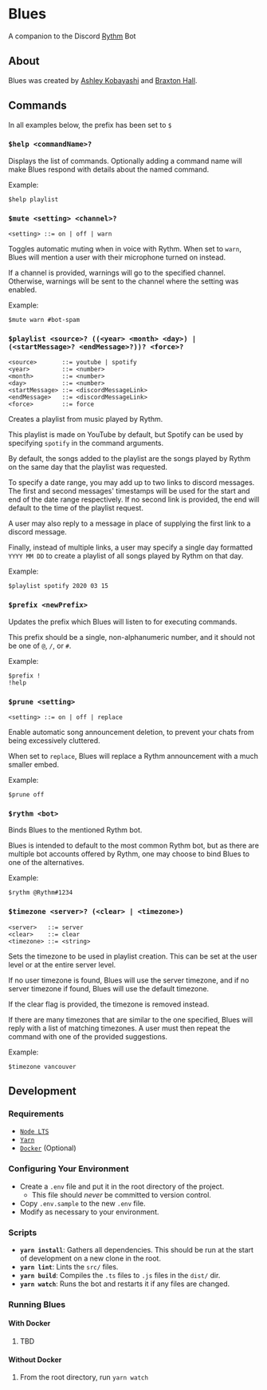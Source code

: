 # Blues
A companion to the Discord [Rythm](https://rythm.fm/) Bot

## About
Blues was created by [Ashley Kobayashi](https://github.com/kobayashley) and [Braxton Hall](https://github.com/braxtonhall).

## Commands
In all examples below, the prefix has been set to `$`

### `$help <commandName>?`
Displays the list of commands.
Optionally adding a command name
will make Blues respond with details about the named command.

Example:
```
$help playlist
```

### `$mute <setting> <channel>?`
```
<setting> ::= on | off | warn
```
Toggles automatic muting when in voice with Rythm.
When set to `warn`, Blues will mention a user with their microphone
turned on instead.

If a channel is provided, warnings will go to the specified channel.
Otherwise, warnings will be sent to the channel where the setting
was enabled.

Example:
```
$mute warn #bot-spam
```

### `$playlist <source>? ((<year> <month> <day>) | (<startMessage>? <endMessage>?))? <force>?`
```
<source>       ::= youtube | spotify
<year>         ::= <number>
<month>        ::= <number>
<day>          ::= <number>
<startMessage> ::= <discordMessageLink>
<endMessage>   ::= <discordMessageLink>
<force>        ::= force
```
Creates a playlist from music played by Rythm.

This playlist is made on YouTube by default, but Spotify can
be used by specifying `spotify` in the command arguments.

By default, the songs added to the playlist are the songs
played by Rythm on the same day that the playlist was requested.

To specify a date range, you may add up to two links to discord messages.
The first and second messages' timestamps will be used for the
start and end of the date range respectively.
If no second link is provided, the end will default to the time
of the playlist request.

A user may also reply to a message in place of supplying the first
link to a discord message.

Finally, instead of multiple links, a user may specify a single day
formatted `YYYY MM DD` to create a playlist of all songs
played by Rythm on that day.

Example:
```
$playlist spotify 2020 03 15
```

### `$prefix <newPrefix>`
Updates the prefix which Blues will listen to for executing commands.

This prefix should be a single, non-alphanumeric number,
and it should not be one of `@`, `/`, or `#`.

Example:
```
$prefix !
!help
```

### `$prune <setting>`
```
<setting> ::= on | off | replace
```
Enable automatic song announcement deletion, to prevent your chats
from being excessively cluttered.

When set to `replace`, Blues will replace a Rythm announcement with
a much smaller embed.

Example:
```
$prune off
```

### `$rythm <bot>`
Binds Blues to the mentioned Rythm bot.

Blues is intended to default to the most common Rythm bot,
but as there are multiple bot accounts offered by Rythm,
one may choose to bind Blues to one of the alternatives.

Example:
```
$rythm @Rythm#1234
```

### `$timezone <server>? (<clear> | <timezone>)`
```
<server>   ::= server
<clear>    ::= clear
<timezone> ::= <string>
```
Sets the timezone to be used in playlist creation.
This can be set at the user level or at the entire server level.

If no user timezone is found, Blues will use the server timezone,
and if no server timezone if found, Blues will use the default timezone.

If the clear flag is provided, the timezone is removed instead.

If there are many timezones that are similar to the one specified,
Blues will reply with a list of matching timezones.
A user must then repeat the command with one of the provided suggestions.

Example:
```
$timezone vancouver
```

## Development
### Requirements
- [`Node LTS`](https://nodejs.org/en/download/)
- [`Yarn`](https://classic.yarnpkg.com/en/docs/install/)
- [`Docker`](https://www.docker.com/) (Optional)

### Configuring Your Environment
- Create a `.env` file and put it in the root directory of the project.
    - This file should _never_ be committed to version control.
- Copy `.env.sample` to the new `.env` file.
- Modify as necessary to your environment.

### Scripts
- **`yarn install`**: Gathers all dependencies. This should be run at the start of development on a new clone in the root.
- **`yarn lint`**: Lints the `src/` files.
- **`yarn build`**: Compiles the `.ts` files to `.js` files in the `dist/` dir.
- **`yarn watch`**: Runs the bot and restarts it if any files are changed.

### Running Blues
#### With Docker
1. TBD
#### Without Docker
1. From the root directory, run `yarn watch`
